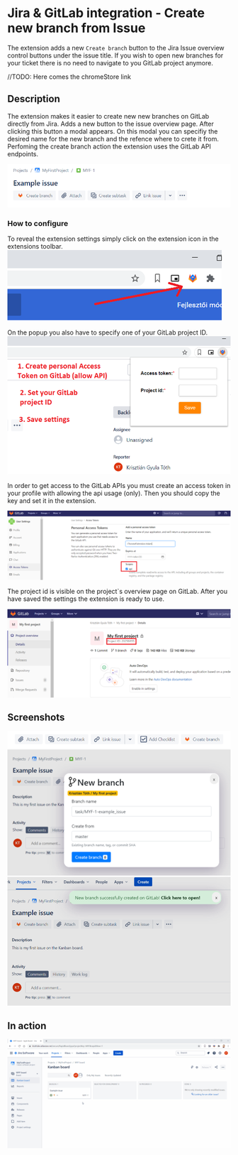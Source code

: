 # Jira & GitLab integration - Create new branch from Issue
The extension adds a new `Create branch` button to the Jira Issue overview control buttons under the issue title. If you wish to open new branches for your ticket there is no need to navigate to you GitLab project anymore.

//TODO: Here comes the chromeStore link

## Description
The extension makes it easier to create new new branches on GitLab directly from Jira. Adds a new button to the issue overview page. After clicking this button a modal appears. On this modal you can specifiy the desired name for the new branch and the refence where to crete it from. Perfoming the create branch action the extension uses the GitLab API endpoints.

![Screenshot](screenshots/Capture9.PNG)

### How to configure
To reveal the extension settings simply click on the extension icon in the extensions toolbar.
![Screenshot](screenshots/Capture6.PNG)

On the popup you also have to specify one of your GitLab project ID.
![Screenshot](screenshots/Capture7.PNG)

In order to get access to the GitLab APIs you must create an access token in your profile with allowing the api usage (only). Then you should copy the key and set it in the extension.

![Screenshot](screenshots/Capture11.PNG)

The project id is visible on the project`s overview page on GitLab. After you have saved the settings the extension is ready to use.

![Screenshot](screenshots/Capture10.PNG)

## Screenshots

![Screenshot](screenshots/Capture1.PNG)
![Screenshot](screenshots/Capture2.PNG)
![Screenshot](screenshots/Capture4.PNG)

## In action

![Screenrecord](screenshots/how-it-works.gif)